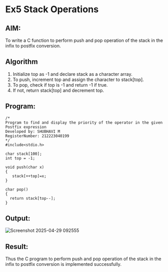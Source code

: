 # Ex5 Stack Operations
## AIM:
To write a C function to perform push and pop operation of the stack in the infix to postfix conversion.

## Algorithm
1. Initialize top as -1 and declare stack as a character array. 
2. To push, increment top and assign the character to stack[top].
3. To pop, check if top is -1 and return -1 if true.
4. If not, return stack[top] and decrement top. 

## Program:
```
/*
Program to find and display the priority of the operator in the given Postfix expression
Developed by: SHUBHAVI M
RegisterNumber: 212223040199
*/
#include<stdio.h>

char stack[100];
int top = -1;

void push(char x)
{
   stack[++top]=x;
}

char pop()
{
  return stack[top--];
}
```

## Output:

![Screenshot 2025-04-29 092555](https://github.com/user-attachments/assets/e8431a2d-a056-4482-9e0c-f7158c7d73f7)


## Result:
Thus the C program to perform push and pop operation of the stack in the infix to postfix conversion is implemented successfully.
